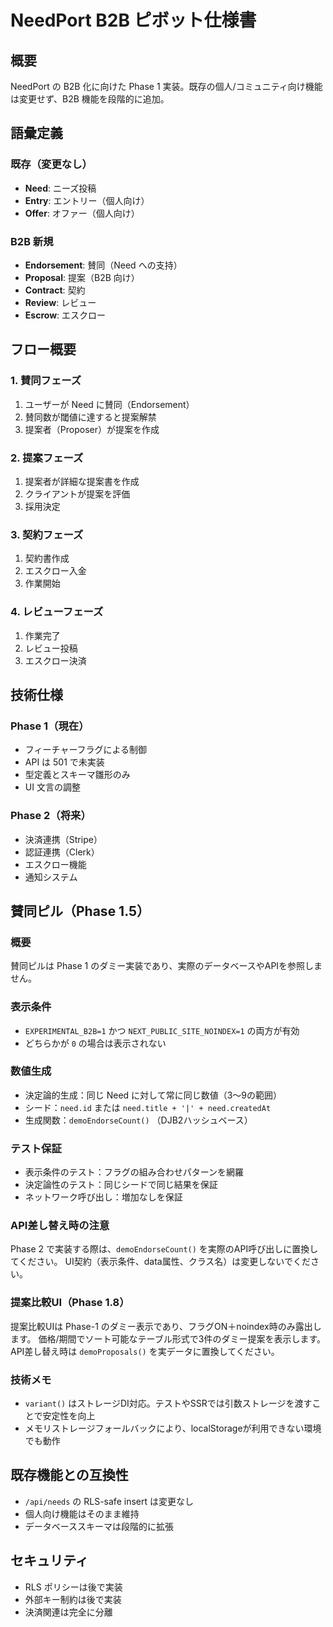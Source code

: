 # NeedPort B2B ピボット仕様書

## 概要
NeedPort の B2B 化に向けた Phase 1 実装。既存の個人/コミュニティ向け機能は変更せず、B2B 機能を段階的に追加。

## 語彙定義

### 既存（変更なし）
- **Need**: ニーズ投稿
- **Entry**: エントリー（個人向け）
- **Offer**: オファー（個人向け）

### B2B 新規
- **Endorsement**: 賛同（Need への支持）
- **Proposal**: 提案（B2B 向け）
- **Contract**: 契約
- **Review**: レビュー
- **Escrow**: エスクロー

## フロー概要

### 1. 賛同フェーズ
1. ユーザーが Need に賛同（Endorsement）
2. 賛同数が閾値に達すると提案解禁
3. 提案者（Proposer）が提案を作成

### 2. 提案フェーズ
1. 提案者が詳細な提案書を作成
2. クライアントが提案を評価
3. 採用決定

### 3. 契約フェーズ
1. 契約書作成
2. エスクロー入金
3. 作業開始

### 4. レビューフェーズ
1. 作業完了
2. レビュー投稿
3. エスクロー決済

## 技術仕様

### Phase 1（現在）
- フィーチャーフラグによる制御
- API は 501 で未実装
- 型定義とスキーマ雛形のみ
- UI 文言の調整

### Phase 2（将来）
- 決済連携（Stripe）
- 認証連携（Clerk）
- エスクロー機能
- 通知システム

## 賛同ピル（Phase 1.5）

### 概要
賛同ピルは Phase 1 のダミー実装であり、実際のデータベースやAPIを参照しません。

### 表示条件
- `EXPERIMENTAL_B2B=1` かつ `NEXT_PUBLIC_SITE_NOINDEX=1` の両方が有効
- どちらかが `0` の場合は表示されない

### 数値生成
- 決定論的生成：同じ Need に対して常に同じ数値（3〜9の範囲）
- シード：`need.id` または `need.title + '|' + need.createdAt`
- 生成関数：`demoEndorseCount()` （DJB2ハッシュベース）

### テスト保証
- 表示条件のテスト：フラグの組み合わせパターンを網羅
- 決定論性のテスト：同じシードで同じ結果を保証
- ネットワーク呼び出し：増加なしを保証

### API差し替え時の注意
Phase 2 で実装する際は、`demoEndorseCount()` を実際のAPI呼び出しに置換してください。
UI契約（表示条件、data属性、クラス名）は変更しないでください。

### 提案比較UI（Phase 1.8）
提案比較UIは Phase-1 のダミー表示であり、フラグON＋noindex時のみ露出します。
価格/期間でソート可能なテーブル形式で3件のダミー提案を表示します。
API差し替え時は `demoProposals()` を実データに置換してください。

### 技術メモ
- `variant()` はストレージDI対応。テストやSSRでは引数ストレージを渡すことで安定性を向上
- メモリストレージフォールバックにより、localStorageが利用できない環境でも動作

## 既存機能との互換性
- `/api/needs` の RLS-safe insert は変更なし
- 個人向け機能はそのまま維持
- データベーススキーマは段階的に拡張

## セキュリティ
- RLS ポリシーは後で実装
- 外部キー制約は後で実装
- 決済関連は完全に分離
